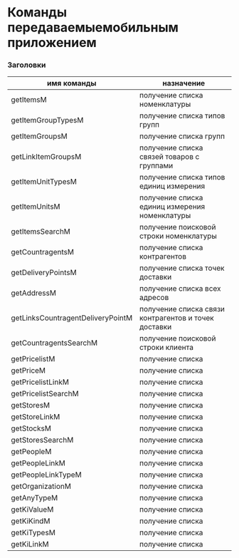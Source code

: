 # Команды передаваемыемобильным приложением
### Заголовки
имя команды                       |     назначение |
----------------------------------|----------------
getItemsM                         | получение списка номенклатуры
getItemGroupTypesM                | получение списка типов групп
getItemGroupsM                    | получение списка групп
getLinkItemGroupsM                | получение списка связей товаров с группами
getItemUnitTypesM                 | получение списка типов единиц измерения
getItemUnitsM                     | получение списка единиц измерения номенклатуры
getItemsSearchM                   | получение поисковой строки номенклатуры
getCountragentsM                  | получение списка контрагентов
getDeliveryPointsM                | получение списка точек доставки
getAddressM                       | получение списка всех адресов
getLinksCountragentDeliveryPointM | получение списка связи контрагентов и точек доставки
getCountragentsSearchM            | получение поисковой строки клиента
getPricelistM                     | получение списка
getPriceM                         | получение списка
getPricelistLinkM                 | получение списка
getPricelistSearchM               | получение списка
getStoresM                        | получение списка
getStoreLinkM                     | получение списка
getStocksM                        | получение списка
getStoresSearchM                  | получение списка
getPeopleM                        | получение списка
getPeopleLinkM                    | получение списка
getPeopleLinkTypeM                | получение списка
getOrganizationM                  | получение списка
getAnyTypeM                       | получение списка
getKiValueM                       | получение списка
getKiKindM                        | получение списка
getKiTypesM                       | получение списка
getKiLinkM                        | получение списка
